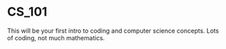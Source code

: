 # CS_101
This will be your first intro to coding and computer science concepts. Lots of coding, not much mathematics.
